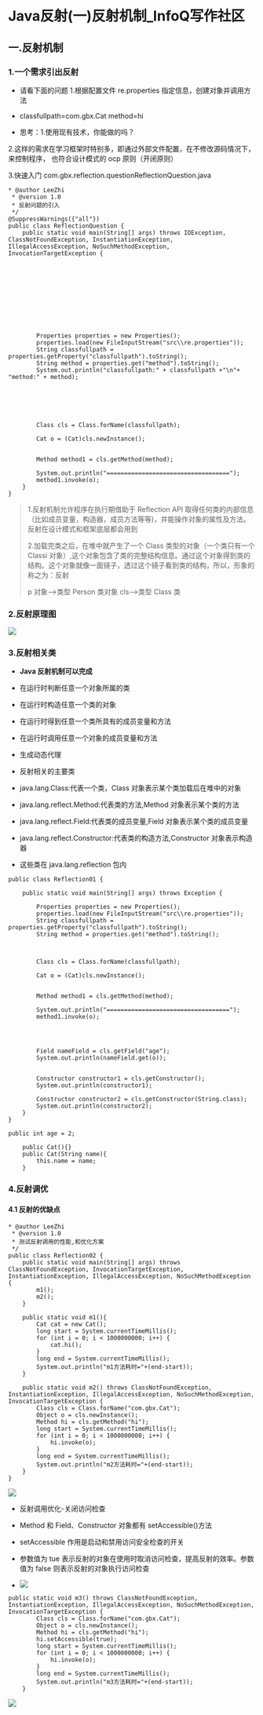 # Java反射(一)反射机制_InfoQ写作社区
一.反射机制
------

### 1.一个需求引出反射

*   请看下面的问题 1.根据配置文件 re.properties 指定信息，创建对象并调用方法
    
*   classfullpath=com.gbx.Cat method=hi
    
*   思考：1.使用现有技术，你能做的吗？
    

2.这样的需求在学习框架时特别多，即通过外部文件配置，在不修改源码情况下，来控制程序， 也符合设计模式的 ocp 原则（开闭原则）

3.快速入门 com.gbx.reflection.questionReflectionQuestion.java

```
* @author LeeZhi
 * @version 1.0
 * 反射问题的引入
 */
@SuppressWarnings({"all"})
public class ReflectionQuestion {
    public static void main(String[] args) throws IOException, ClassNotFoundException, InstantiationException, IllegalAccessException, NoSuchMethodException, InvocationTargetException {

        
        

        
        
        

        

        
        Properties properties = new Properties();
        properties.load(new FileInputStream("src\\re.properties"));
        String classfullpath = properties.getProperty("classfullpath").toString();
        String method = properties.get("method").toString();
        System.out.println("classfullpath:" + classfullpath +"\n"+ "method:" + method);

        
        

        
        
        Class cls = Class.forName(classfullpath);
        
        Cat o = (Cat)cls.newInstance();
        
        
        Method method1 = cls.getMethod(method);
        
        System.out.println("===================================");
        method1.invoke(o);
    }
}
```

> 1.反射机制允许程序在执行期借助于 Reflection API 取得任何类的内部信息（比如成员变量，构造器，成员方法等等)，并能操作对象的属性及方法。反射在设计模式和框架底层都会用到
> 
> 2.加载完类之后，在堆中就产生了一个 Class 类型的对象（一个类只有一个 Classi 对象）,这个对象包含了类的完整结构信息。通过这个对象得到类的结构。这个对象就像一面镜子，透过这个镜子看到类的结构，所以，形象的称之为：反射
> 
> p 对象-->类型 Person 类对象 cls-->类型 Class 类

### 2.反射原理图

![](_assets/83fa7181988009da00d48f44ee01fc01.png)

### 3.反射相关类

*   **Java 反射机制可以完成**
    
*   在运行时判断任意一个对象所属的类
    
*   在运行时构造任意一个类的对象
    
*   在运行时得到任意一个类所具有的成员变量和方法
    
*   在运行时调用任意一个对象的成员变量和方法
    
*   生成动态代理
    
*   反射相关的主要类
    
*   java.lang.Class:代表一个类，Class 对象表示某个类加载后在堆中的对象
    
*   java.lang.reflect.Method:代表类的方法,Method 对象表示某个类的方法
    
*   java.lang.reflect.Field:代表类的成员变量,Field 对象表示某个类的成员变量
    
*   java.lang.reflect.Constructor:代表类的构造方法,Constructor 对象表示构造器
    
*   这些类在 java.lang.reflection 包内
    

```
public class Reflection01 {

    public static void main(String[] args) throws Exception {
        
        Properties properties = new Properties();
        properties.load(new FileInputStream("src\\re.properties"));
        String classfullpath = properties.getProperty("classfullpath").toString();
        String method = properties.get("method").toString();

        
        
        Class cls = Class.forName(classfullpath);
        
        Cat o = (Cat)cls.newInstance();
        
        
        Method method1 = cls.getMethod(method);
        
        System.out.println("===================================");
        method1.invoke(o);

        
        
        
        Field nameField = cls.getField("age");
        System.out.println(nameField.get(o));       

        
        Constructor constructor1 = cls.getConstructor();
        System.out.println(constructor1);
        
        Constructor constructor2 = cls.getConstructor(String.class);  
        System.out.println(constructor2);
    }
}
```

```
public int age = 2;

    public Cat(){}
    public Cat(String name){
        this.name = name;
    }
```

### 4.反射调优

#### 4.1 反射的优缺点

```
* @author LeeZhi
 * @version 1.0
 * 测试反射调用的性能,和优化方案
 */
public class Reflection02 {
    public static void main(String[] args) throws ClassNotFoundException, InvocationTargetException, InstantiationException, IllegalAccessException, NoSuchMethodException {
        m1();
        m2();
    }
    
    public static void m1(){
        Cat cat = new Cat();
        long start = System.currentTimeMillis();
        for (int i = 0; i < 1000000000; i++) {
            cat.hi();
        }
        long end = System.currentTimeMillis();
        System.out.println("m1方法耗时="+(end-start));
    }
    
    public static void m2() throws ClassNotFoundException, InstantiationException, IllegalAccessException, NoSuchMethodException, InvocationTargetException {
        Class cls = Class.forName("com.gbx.Cat");
        Object o = cls.newInstance();
        Method hi = cls.getMethod("hi");
        long start = System.currentTimeMillis();
        for (int i = 0; i < 1000000000; i++) {
            hi.invoke(o);
        }
        long end = System.currentTimeMillis();
        System.out.println("m2方法耗时="+(end-start));
    }
}
```

![](_assets/e2778f94946a549fa9ba905d53afceda.png)

*   反射调用优化-关闭访问检查
    
*   Method 和 Field、Constructor 对象都有 setAccessible()方法
    
*   setAccessible 作用是启动和禁用访问安全检查的开关
    
*   参数值为 tue 表示反射的对象在使用时取消访问检查，提高反射的效率。参数值为 false 则表示反射的对象执行访问检查
    
*   ![](https://xingqiu-tuchuang-1256524210.cos.ap-shanghai.myqcloud.com/00325/image-20221120200242934.png)
    
      
    

```
public static void m3() throws ClassNotFoundException, InstantiationException, IllegalAccessException, NoSuchMethodException, InvocationTargetException {
        Class cls = Class.forName("com.gbx.Cat");
        Object o = cls.newInstance();
        Method hi = cls.getMethod("hi");
        hi.setAccessible(true);
        long start = System.currentTimeMillis();
        for (int i = 0; i < 1000000000; i++) {
            hi.invoke(o);
        }
        long end = System.currentTimeMillis();
        System.out.println("m3方法耗时="+(end-start));
    }
```

![](_assets/4e6c266ec9617cd3e20e3ff06fcf1a98.png)